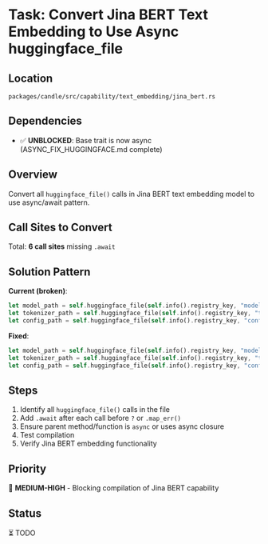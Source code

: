 # Task: Convert Jina BERT Text Embedding to Use Async huggingface_file

## Location
`packages/candle/src/capability/text_embedding/jina_bert.rs`

## Dependencies
- ✅ **UNBLOCKED**: Base trait is now async (ASYNC_FIX_HUGGINGFACE.md complete)

## Overview
Convert all `huggingface_file()` calls in Jina BERT text embedding model to use async/await pattern.

## Call Sites to Convert

Total: **6 call sites** missing `.await`

## Solution Pattern

**Current (broken)**:
```rust
let model_path = self.huggingface_file(self.info().registry_key, "model.safetensors")?;
let tokenizer_path = self.huggingface_file(self.info().registry_key, "tokenizer.json")?;
let config_path = self.huggingface_file(self.info().registry_key, "config.json")?;
```

**Fixed**:
```rust
let model_path = self.huggingface_file(self.info().registry_key, "model.safetensors").await?;
let tokenizer_path = self.huggingface_file(self.info().registry_key, "tokenizer.json").await?;
let config_path = self.huggingface_file(self.info().registry_key, "config.json").await?;
```

## Steps
1. Identify all `huggingface_file()` calls in the file
2. Add `.await` after each call before `?` or `.map_err()`
3. Ensure parent method/function is `async` or uses async closure
4. Test compilation
5. Verify Jina BERT embedding functionality

## Priority
🔴 **MEDIUM-HIGH** - Blocking compilation of Jina BERT capability

## Status
⏳ TODO
